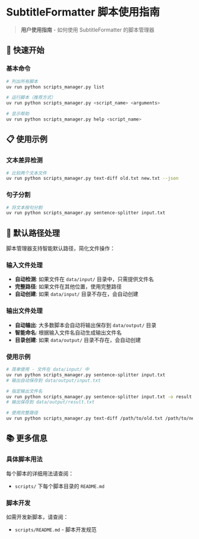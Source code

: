 # SubtitleFormatter 脚本使用指南

> **用户使用指南** - 如何使用 SubtitleFormatter 的脚本管理器

## 🚀 快速开始

### 基本命令
```bash
# 列出所有脚本
uv run python scripts_manager.py list

# 运行脚本（推荐方式）
uv run python scripts_manager.py <script_name> <arguments>

# 显示帮助
uv run python scripts_manager.py help <script_name>
```

## 📋 使用示例

### 文本差异检测
```bash
# 比较两个文本文件
uv run python scripts_manager.py text-diff old.txt new.txt --json
```

### 句子分割
```bash
# 将文本按句分割
uv run python scripts_manager.py sentence-splitter input.txt
```

## 📁 默认路径处理

脚本管理器支持智能默认路径，简化文件操作：

### 输入文件处理
- **自动检测**: 如果文件在 `data/input/` 目录中，只需提供文件名
- **完整路径**: 如果文件在其他位置，使用完整路径
- **自动创建**: 如果 `data/input/` 目录不存在，会自动创建

### 输出文件处理
- **自动输出**: 大多数脚本会自动将输出保存到 `data/output/` 目录
- **智能命名**: 根据输入文件名自动生成输出文件名
- **目录创建**: 如果 `data/output/` 目录不存在，会自动创建

### 使用示例
```bash
# 简单使用 - 文件在 data/input/ 中
uv run python scripts_manager.py sentence-splitter input.txt
# 输出自动保存到 data/output/input.txt

# 指定输出文件名
uv run python scripts_manager.py sentence-splitter input.txt -o result.txt
# 输出保存到 data/output/result.txt

# 使用完整路径
uv run python scripts_manager.py text-diff /path/to/old.txt /path/to/new.txt
```

## 📚 更多信息

### 具体脚本用法
每个脚本的详细用法请查阅：
- `scripts/` 下每个脚本目录的 `README.md`

### 脚本开发
如需开发新脚本，请查阅：
- `scripts/README.md` - 脚本开发规范